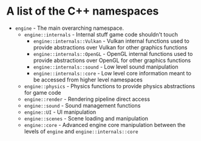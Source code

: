# A list of the C++ namespaces

- `engine` - The main overarching namespace.
  - `engine::internals` - Internal stuff game code shouldn't touch
    - `engine::internals::Vulkan` - Vulkan internal functions used to provide abstractions over Vulkan for other graphics functions
    - `engine::internals::OpenGL` - OpenGL internal functions used to provide abstractions over OpenGL for other graphics functions
    - `engine::internals::sound` - Low level sound manipulation
    - `engine::internals::core` - Low level core information meant to be accessed from higher level namespaces
  - `engine::physics` - Physics functions to provide physics abstractions for game code
  - `engine::render` - Rendering pipeline direct access
  - `engine::sound` - Sound management functions
  - `engine::UI` - UI manipulation
  - `engine::scenes` - Scene loading and manipulation
  - `engine::core` - Advanced engine core manipulation between the levels of `engine` and `engine::internals::core`
